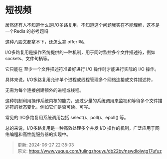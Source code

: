 # 短视频

居然还有人不知道什么是I/O多路复用，不知道这个问题我实在不能理解，这不是一个Redis 的必考题吗



这种八股文都拿不下，还怎么拿 offer 啊。



I/O多路复用是操作系统提供的一种机制，用于同时监控多个文件描述符，例如 sockets、文件句柄等。



它只能在 至少一个文件描述符准备好进行 I/O 操作时才能进行实际的 I/O 操作。



具体来说，I/O多路复用允许单个进程或线程管理多个网络连接或文件描述符，



无需为每个连接创建额外的进程或线程。



这种机制利用操作系统内核的能力，通过少量的系统调用来监视和等待多个文件描述符的状态变化，例如它们是否可读、可写。



常见的 I/O多路复用系统调用包括 select()、poll()、epoll() 等。



总的来说，I/O多路复用是一种高效处理多个并发 I/O 操作的机制，广泛应用于网络编程和高性能服务器的实现中。



> 更新: 2024-06-27 22:35:03  
> 原文: <https://www.yuque.com/tulingzhouyu/db22bv/nswdlolwtg17ufuz>